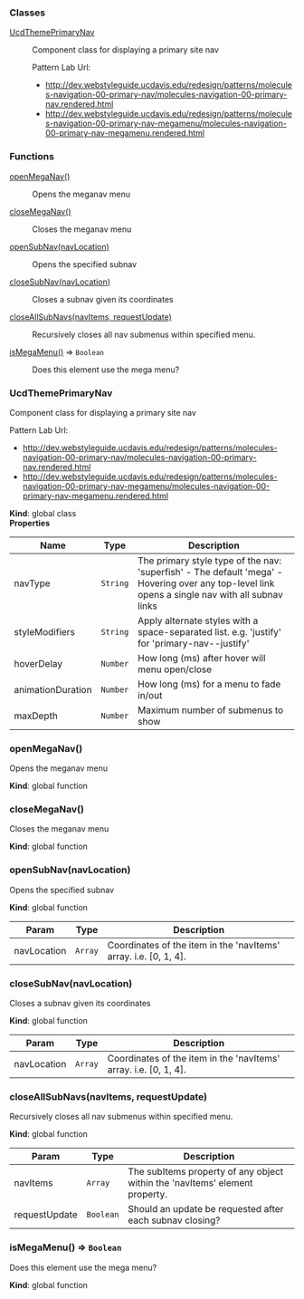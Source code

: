 ### Classes

<dl>
<dt><a href="#UcdThemePrimaryNav">UcdThemePrimaryNav</a></dt>
<dd><p>Component class for displaying a primary site nav</p>
<p>Pattern Lab Url:</p>
<ul>
<li><a href="http://dev.webstyleguide.ucdavis.edu/redesign/patterns/molecules-navigation-00-primary-nav/molecules-navigation-00-primary-nav.rendered.html">http://dev.webstyleguide.ucdavis.edu/redesign/patterns/molecules-navigation-00-primary-nav/molecules-navigation-00-primary-nav.rendered.html</a></li>
<li><a href="http://dev.webstyleguide.ucdavis.edu/redesign/patterns/molecules-navigation-00-primary-nav-megamenu/molecules-navigation-00-primary-nav-megamenu.rendered.html">http://dev.webstyleguide.ucdavis.edu/redesign/patterns/molecules-navigation-00-primary-nav-megamenu/molecules-navigation-00-primary-nav-megamenu.rendered.html</a></li>
</ul>
</dd>
</dl>

### Functions

<dl>
<dt><a href="#openMegaNav">openMegaNav()</a></dt>
<dd><p>Opens the meganav menu</p>
</dd>
<dt><a href="#closeMegaNav">closeMegaNav()</a></dt>
<dd><p>Closes the meganav menu</p>
</dd>
<dt><a href="#openSubNav">openSubNav(navLocation)</a></dt>
<dd><p>Opens the specified subnav</p>
</dd>
<dt><a href="#closeSubNav">closeSubNav(navLocation)</a></dt>
<dd><p>Closes a subnav given its coordinates</p>
</dd>
<dt><a href="#closeAllSubNavs">closeAllSubNavs(navItems, requestUpdate)</a></dt>
<dd><p>Recursively closes all nav submenus within specified menu.</p>
</dd>
<dt><a href="#isMegaMenu">isMegaMenu()</a> ⇒ <code>Boolean</code></dt>
<dd><p>Does this element use the mega menu?</p>
</dd>
</dl>

<a name="UcdThemePrimaryNav"></a>

### UcdThemePrimaryNav
Component class for displaying a primary site nav

Pattern Lab Url:
 - http://dev.webstyleguide.ucdavis.edu/redesign/patterns/molecules-navigation-00-primary-nav/molecules-navigation-00-primary-nav.rendered.html
 - http://dev.webstyleguide.ucdavis.edu/redesign/patterns/molecules-navigation-00-primary-nav-megamenu/molecules-navigation-00-primary-nav-megamenu.rendered.html

**Kind**: global class  
**Properties**

| Name | Type | Description |
| --- | --- | --- |
| navType | <code>String</code> | The primary style type of the nav:  'superfish' - The default  'mega' - Hovering over any top-level link opens a single nav with all subnav links |
| styleModifiers | <code>String</code> | Apply alternate styles with a space-separated list.  e.g. 'justify' for 'primary-nav--justify' |
| hoverDelay | <code>Number</code> | How long (ms) after hover will menu open/close |
| animationDuration | <code>Number</code> | How long (ms) for a menu to fade in/out |
| maxDepth | <code>Number</code> | Maximum number of submenus to show |

<a name="openMegaNav"></a>

### openMegaNav()
Opens the meganav menu

**Kind**: global function  
<a name="closeMegaNav"></a>

### closeMegaNav()
Closes the meganav menu

**Kind**: global function  
<a name="openSubNav"></a>

### openSubNav(navLocation)
Opens the specified subnav

**Kind**: global function  

| Param | Type | Description |
| --- | --- | --- |
| navLocation | <code>Array</code> | Coordinates of the item in the 'navItems' array. i.e. [0, 1, 4]. |

<a name="closeSubNav"></a>

### closeSubNav(navLocation)
Closes a subnav given its coordinates

**Kind**: global function  

| Param | Type | Description |
| --- | --- | --- |
| navLocation | <code>Array</code> | Coordinates of the item in the 'navItems' array. i.e. [0, 1, 4]. |

<a name="closeAllSubNavs"></a>

### closeAllSubNavs(navItems, requestUpdate)
Recursively closes all nav submenus within specified menu.

**Kind**: global function  

| Param | Type | Description |
| --- | --- | --- |
| navItems | <code>Array</code> | The subItems property of any object within the 'navItems' element property. |
| requestUpdate | <code>Boolean</code> | Should an update be requested after each subnav closing? |

<a name="isMegaMenu"></a>

### isMegaMenu() ⇒ <code>Boolean</code>
Does this element use the mega menu?

**Kind**: global function  
